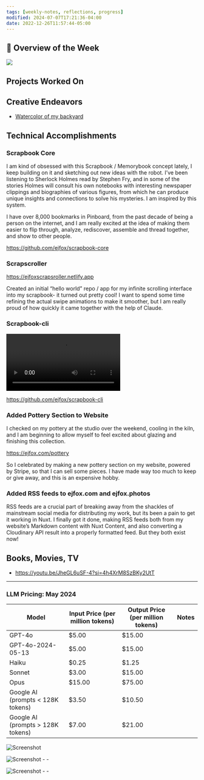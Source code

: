 ```yaml
---
tags: [weekly-notes, reflections, progress]
modified: 2024-07-07T17:21:36-04:00
date: 2022-12-26T11:57:44-05:00
---
```


## 🌟 Overview of the Week

![](http://res.cloudinary.com/ejf/image/upload/v1716878555/Screenshot_2024-05-28_at_2.42.22_AM.png)

## Projects Worked On


## Creative Endeavors

- [Watercolor of my backyard](https://www.are.na/block/28428610)


## Technical Accomplishments

### Scrapbook Core

I am kind of obsessed with this Scrapbook / Memorybook concept lately, I keep building on it and sketching out new ideas with the robot. I’ve been listening to Sherlock Holmes read by Stephen Fry, and in some of the stories Holmes will consult his own notebooks with interesting newspaper clippings and biographies of various figures, from which he can produce unique insights and connections to solve his mysteries. I am inspired by this system.

I have over 8,000 bookmarks in Pinboard, from the past decade of being a person on the internet, and I am really excited at the idea of making them easier to flip through, analyze, rediscover, assemble and thread together, and show to other people.

<https://github.com/ejfox/scrapbook-core>

### Scrapscroller

<https://ejfoxscrapsroller.netlify.app>

Created an initial “hello world” repo / app for my infinite scrolling interface into my scrapbook- it turned out pretty cool! I want to spend some time refining the actual swipe animations to make it smoother, but I am really proud of how quickly it came together with the help of Claude.

### Scrapbook-cli

![Scrapbook CLI - a command line interface to search and see a list of scraps - ](http://res.cloudinary.com/ejf/video/upload/v1717273831/Screen_Recording_2024-06-01_at_4.29.44_PM.mov)

<https://github.com/ejfox/scrapbook-cli>

### Added Pottery Section to Website

I checked on my pottery at the studio over the weekend, cooling in the kiln, and I am beginning to allow myself to feel excited about glazing and finishing this collection.

<https://ejfox.com/pottery>

So I celebrated by making a new pottery section on my website, powered by Stripe, so that I can sell some pieces. I have made way too much to keep or give away, and this is an expensive hobby.

### Added RSS feeds to ejfox.com and ejfox.photos

RSS feeds are a crucial part of breaking away from the shackles of mainstream social media for distributing my work, but its been a pain to get it working in Nuxt. I finally got it done, making RSS feeds both from my website’s Markdown content with Nuxt Content, and also converting a Cloudinary API result into a properly formatted feed. But they both exist now!

## Books, Movies, TV
- <https://youtu.be/JheGL6uSF-4?si=4h4XrM8SzBKy2UtT>

---

### LLM Pricing: May 2024

| Model                | Input Price (per million tokens) | Output Price (per million tokens) | Notes                                                |
|----------------------|----------------------------------|-----------------------------------|------------------------------------------------------|
| GPT-4o               | $5.00                            | $15.00                            |                                                      |
| GPT-4o-2024-05-13    | $5.00                            | $15.00                            |                                                      |
| Haiku                | $0.25                            | $1.25                             |        |
| Sonnet               | $3.00                            | $15.00                            |         |
| Opus                 | $15.00                           | $75.00                            |         |
| Google AI (prompts < 128K tokens)   | $3.50                            | $10.50                            |                                         |
| Google AI (prompts > 128K tokens)   | $7.00                            | $21.00                            |                                         |

![Screenshot](http://res.cloudinary.com/ejf/image/upload/v1717229300/Screenshot_2024-06-01_at_4.08.07_AM.png)

![Screenshot - - ](http://res.cloudinary.com/ejf/image/upload/v1717272100/Screenshot_2024-06-01_at_4.01.28_PM.png)

![Screenshot - - ](http://res.cloudinary.com/ejf/image/upload/v1717357922/Screenshot_2024-06-02_at_3.51.48_PM.png)
